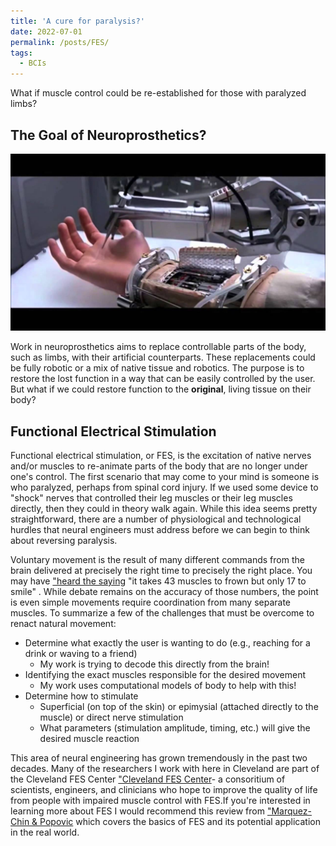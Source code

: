 ```yaml
---
title: 'A cure for paralysis?'
date: 2022-07-01
permalink: /posts/FES/
tags:
  - BCIs
---
```

What if muscle control could be re-established for those with paralyzed limbs?


## The Goal of Neuroprosthetics?
![Luke Graphic!](/images/skywalkerArm.jpg)

Work in neuroprosthetics aims to replace controllable parts of the body, such as limbs, with their artificial counterparts. These replacements could be fully robotic or a mix of native tissue and robotics. The purpose is to restore the lost function in a way that can be easily controlled by the user. But what if we could restore function to the **original**, living tissue on their body? 


## Functional Electrical Stimulation
Functional electrical stimulation, or FES, is the excitation of native nerves and/or muscles to re-animate parts of the body that are no longer under one's control. The first scenario that may come to your mind is someone is who paralyzed, perhaps from spinal cord injury. If we used some device to "shock" nerves that controlled their leg muscles or their leg muscles directly, then they could in theory walk again. While this idea seems pretty straightforward, there are a number of physiological and technological hurdles that neural engineers must address before we can begin to think about reversing paralysis.

Voluntary movement is the result of many different commands from the brain delivered at precisely the right time to precisely the right place. You may have ["heard the saying](https://www.flipscience.ph/health/does-it-really-take-more-muscles-to-frown-than-to-smile/) "it takes 43 muscles to frown but only 17 to smile" . While debate remains on the accuracy of those numbers, the point is even simple movements require coordination from many separate muscles. To summarize a few of the challenges that must be overcome to renact natural movement:

  * Determine what exactly the user is wanting to do (e.g., reaching for a drink or waving to a friend)
      * My work is trying to decode this directly from the brain!
  * Identifying the exact muscles responsible for the desired movement
      * My work uses computational models of body to help with this!
  * Determine how to stimulate 
     * Superficial (on top of the skin) or epimysial (attached directly to the muscle) or direct nerve stimulation
     * What parameters (stimulation amplitude, timing, etc.) will give the desired muscle reaction

This area of neural engineering has grown tremendously in the past two decades. Many of the researchers I work with here in Cleveland are part of the Cleveland FES Center ["Cleveland FES Center](https://fescenter.org/)- a consoritium of scientists, engineers, and clinicians who hope to improve the quality of life from people with impaired muscle control with FES.If you're interested in learning more about FES I would recommend this review from ["Marquez-Chin & Popovic](https://biomedical-engineering-online.biomedcentral.com/articles/10.1186/s12938-020-00773-4) which covers the basics of FES and its potential application in the real world.
